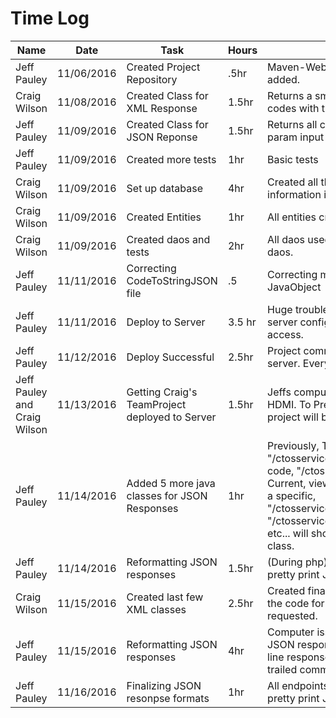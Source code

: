 # Time Log

| Name | Date | Task | Hours | Notes|
|------|------|------|-------|------|
| Jeff Pauley | 11/06/2016 | Created Project Repository | .5hr | Maven-Webapp created. dependencies added.  |
| Craig Wilson | 11/08/2016 | Created Class for XML Response | 1.5hr | Returns a small sample set set of xml codes with their code meanings.|
| Jeff Pauley | 11/09/2016 | Created Class for JSON Reponse | 1.5hr | Returns all codes and specific based on param input |
| Jeff Pauley | 11/09/2016 | Created more tests | 1hr | Basic tests |
| Craig Wilson | 11/09/2016 | Set up database | 4hr | Created all the database tables with information inputed into them. |
| Craig Wilson | 11/09/2016 | Created Entities | 1hr | All entities created. |
| Craig Wilson | 11/09/2016 | Created daos and tests | 2hr | All daos used created with tests for the daos. |
| Jeff Pauley | 11/11/2016 | Correcting CodeToStringJSON file | .5  | Correcting my java class. Using wrong JavaObject |
| Jeff Pauley | 11/11/2016 | Deploy to Server | 3.5 hr | Huge trouble deploying to server. Have server configured, database can't access. |
| Jeff Pauley | 11/12/2016 | Deploy Successful | 2.5hr | Project communicates with database in server. Everything works. |
| Jeff Pauley and Craig Wilson | 11/13/2016 | Getting Craig's TeamProject deployed to Server | 1.5hr | Jeffs computer crashes if hooked up to HDMI. To Present project, Craigs team project will be used instead. |
| Jeff Pauley | 11/14/2016 | Added 5 more java classes for JSON Responses | 1hr | Previously, To view all codes, "/ctosservice/xml/". To view a specific code, "/ctosservice/xml/{param}". Current, view all stays the same. To view a specific, "/ctosservice/xml/copcode/{param}" or "/ctosservice/xml/medfirecode/{param}", etc... will show codes specific to that class. |
| Jeff Pauley | 11/14/2016 | Reformatting JSON responses | 1.5hr | (During php) Having trouble formatting to pretty print JSON |
| Craig Wilson | 11/15/2016 | Created last few XML classes | 2.5hr | Created final classes that break downs the code for each type of response requested. |
| Jeff Pauley | 11/15/2016 | Reformatting JSON responses | 4hr | Computer issues made coding longer. JSON responses completed for single line responses. Complete list leaves a trailed comma at the end of JSON list. |
| Jeff Pauley | 11/16/2016 | Finalizing JSON resonpse formats | 1hr | All endpoints with JSON are formatted to pretty print JSON |
